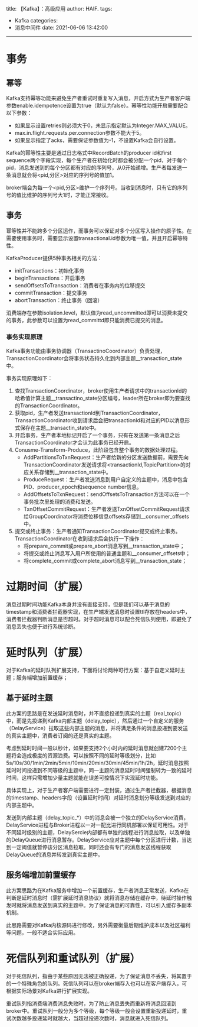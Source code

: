 title: 【Kafka】：高级应用
author: HAIF.
tags:
  - Kafka
categories:
  - 消息中间件
date: 2021-06-06 13:42:00

---

# 事务

## 幂等

Kafka支持幂等功能来避免生产者重试时重复写入消息，开启方式为生产者客户端参数enable.idempotence设置为true（默认为false）。幂等性功能开启需要配合以下参数：

* 如果显示设置retries则必须大于0，未显示指定默认为Integer.MAX_VALUE。
* max.in.flight.requests.per.connection参数不能大于5。
* 如果显示指定了acks，需要保证参数值为-1，不设置Kafka会自行设置。

Kafka的幂等性主要是通过日志格式中RecordBatch的producer id和first sequence两个字段实现，每个生产者在初始化时都会被分配一个pid，对于每个pid，消息发送到的每个分区都有对应的序列号，从0开始递增。生产者每发送一条消息就会将<pid,分区>对应的序列号的值加1。

broker端会为每一个<pid,分区>维护一个序列号。当收到消息时，只有它的序列号的值比维护的序列号大1时，才能正常接收。

<!-- more -->

## 事务

幂等性并不能跨多个分区运作，而事务可以保证对多个分区写入操作的原子性。在需要使用事务时，需要显示设置transactional.id参数为唯一值，并且开启幂等特性。

KafkaProducer提供5种事务相关的方法：

* initTransactions：初始化事务
* beginTransactions：开启事务
* sendOffsetsToTransaction：消费者在事务内的位移提交
* commitTransaction：提交事务
* abortTransaction：终止事务（回滚）

消费端存在参数isolation.level，默认值为read_uncommitted即可以消费未提交的事务，此参数可以设置为read_committd即只能消费已提交的消息。

### 事务实现原理

Kafka事务功能由事务协调器（TransactinoCoordinator）负责处理，TransactionCoordinator会将事务状态持久化到内部主题__transaction_state中。

事务实现原理如下：

1. 查找TransactionCoordinator，broker使用生产者请求中的transactionId的哈希值计算主题__transactino_state分区编号，leader所在broker即为要查找的TransactionCoordinator。
2. 获取pid，生产者发送transactionId到TransactionCoordinator，TransactionCoordinator收到请求后会把transactionId和对应的PID以消息形式保存在主题__transactin_state中。
3. 开启事务，生产者本地标记开启了一个事务，只有在发送第一条消息之后TransactionCoordinator才会认为此事务已经开启。
4. Conusme-Transform-Produce，此阶段包含整个事务的数据处理过程。
    - AddPartitionsToTxnRequest：生产者给新的分区发送数据前，需要先向TransactionCoordinator发送请求将<transactionId,TopicPartition>的对应关系存储到__transaction_state中。
    - ProduceRequest：生产者发送消息到用户自定义的主题中，消息中包含PID、producer_epoch和sequence number信息。
    - AddOffsetsToTxnRequest：sendOffsetsToTransaction方法可以在一个事务批次里处理的消费和发送。
    - TxnOffsetCommitRequest：生产者发送TxnOffsetCommitRequest请求给GroupCoordinator将消费位移信息offsets存储到__consumer_offsets中。
5. 提交或终止事务：生产者通知TransactionCoordinator提交或终止事务。TransactionCoordinator在收到请求后会执行一下操作：
    - 将prepare_commit或prepare_abort消息写到__transaction_state中；
    - 将提交或终止消息写入用户所使用的普通主题和__consumer_offsets中；
    - 将complete_commit或complete_abort消息写到__transaction_state；

# 过期时间（扩展）

消息过期时间功能Kafka本身并没有直接支持，但是我们可以基于消息的timestamp和消费者拦截器实现，在生产端发送消息时设置ttl存放在headers中，消费者拦截器判断消息是否超时。对于超时消息可以配合死信队列使用，即避免了消息丢失也便于进行系统诊断。

# 延时队列（扩展）

对于Kafka的延时队列扩展支持，下面将讨论两种可行方案：基于自定义延时主题；服务端增加前置缓存；

## 基于延时主题

此方案的思路是在发送延时消息时，并不直接投递到真实的主题（real_topic）中，而是先投递到Kafka内部主题（delay_topic），然后通过一个自定义的服务（DelayService）拉取这些内部主题的消息，并将满足条件的消息投递到要发送的真实主题中，消费者订阅的还是真实的主题。

考虑到延时时间一般以秒计，如果要支持2个小时内的延时消息就创建7200个主题将会造成极度的资源浪费。可以按照不同的延时等级划分，比如5s/10s/30/1min/2min/5min/10min/20min/30min/45min/1h/2h，延时消息按照延时时间投递到不同等级的主题中，同一主题的消息延时时间强制转为一致的延时时间，这样只需增加少量主题就能在误差可控情况下实现延时功能。

具体实现上，对于生产者客户端需要进行一定封装，通过生产者拦截器，根据消息的timestamp、headers字段（设置延时时间）对延时消息划分等级发送到对应的内部主题中。

发送到内部主题（delay_topic_*）中的消息会被一个独立的DelayService消费，DelayService进程与Broker进程以一对一配比进行同机部署以保证可用性。对于不同延时级别的主题，DelaySercie内部都有单独的线程进行消息拉取，以及单独的DelayQueue进行消息暂存。DelayService应对主题中每个分区进行计数，当达到一定阈值就暂停该分区消息拉取。同时还会有专门的消息发送线程获取DelayQueue的消息并转发到真实主题中。

## 服务端增加前置缓存

此方案思路为在Kafka服务中增加一个前置缓存，生产者消息正常发送，Kafka在判断是延时消息时（需扩展延时消息协议）就将消息存储在缓存中，待延时操作触发时就将消息发送到真实的主题中。为了保证消息的可靠性，可以引入缓存多副本机制。

此思路需要对Kafka内核源码进行修改，另外需要衡量后期维护成本以及社区福利等问题，一般不适合实际应用。

# 死信队列和重试队列（扩展）

对于死信队列，指由于某些原因无法被正确投递，为了保证消息不丢失，将其置于的一个特殊角色的队列。死信队列可以在broker端存入也可以在客户端存入，可根据实际场景对Kafka进行扩展实现。

重试队列指消费端消费消息失败时，为了防止消息丢失而重新将消息回滚到broker中。重试队列一般分为多个等级，每个等级一般会设置重新投递延时，重试次数越多投递延时就越大，当超过投递次数时，消息就进入死信队列。

